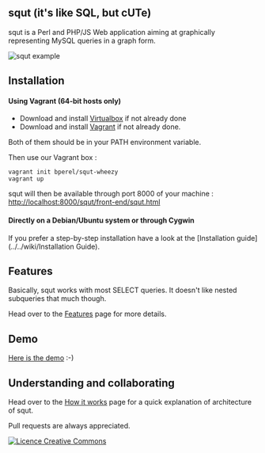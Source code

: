 ## squt (it's like SQL, but cUTe)

squt is a Perl and PHP/JS Web application aiming at graphically representing MySQL queries in a graph form.

![squt example](https://raw.github.com/wiki/bperel/squt/images/squt_example.png)


## Installation

#### Using Vagrant (64-bit hosts only)

* Download and install [Virtualbox](https://www.virtualbox.org/wiki/Downloads) if not already done
* Download and install [Vagrant](https://www.vagrantup.com/downloads.html) if not already done.

Both of them should be in your PATH environment variable.

Then use our Vagrant box :
```
vagrant init bperel/squt-wheezy
vagrant up
```

squt will then be available through port 8000 of your machine : [http://localhost:8000/squt/front-end/squt.html](http://localhost:8000/squt/)

#### Directly on a Debian/Ubuntu system or through Cygwin

If you prefer a step-by-step installation have a look at the [Installation guide](../../wiki/Installation Guide).


## Features

Basically, squt works with most SELECT queries. It doesn't like nested subqueries that much though.

Head over to the [Features](../../wiki/Features) page for more details.

## Demo

[Here is the demo](http://62.210.239.25/squt/) :-)


## Understanding and collaborating

Head over to the [How it works](../../wiki/How-it-works) page for a quick explanation of architecture of squt.

Pull requests are always appreciated.


[<img alt="Licence Creative Commons" style="border-width:0" src="http://i.creativecommons.org/l/by-sa/3.0/fr/88x31.png" />](http://creativecommons.org/licenses/by-sa/3.0/legalcode)
